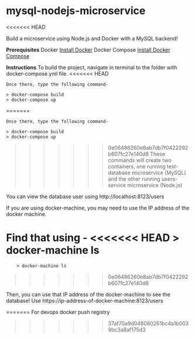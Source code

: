 # mysql-nodejs-microservice
<<<<<<< HEAD

Build a microservice using Node.js and Docker with a MySQL backend!

**Prerequisites**
Docker [Install Docker](https://docs.docker.com/engine/installation/)
Docker Compose [Install Docker Compose](https://docs.docker.com/compose/install/)


**Instructions**
To build the project, navigate in terminal to the folder with docker-compose.yml file.
<<<<<<< HEAD
	
    Once there, type the following command-
    
    > docker-compose build
    > docker-compose up
    
=======

    Once there, type the following command-

    > docker-compose build
    > docker-compose up

>>>>>>> 0e06486260e8ab7db7f0422292b607fc27e140d8
These commands will create two containers, one running test-database microservice (MySQL) and the other running users-service microservice (Node.js)

You can view the database user using http://localhost:8123/users

If you are using docker-machine, you may need to use the IP address of the docker machine.

Find that using -
<<<<<<< HEAD
	> docker-machine ls
=======
        > docker-machine ls
>>>>>>> 0e06486260e8ab7db7f0422292b607fc27e140d8

Then, you can use that IP address of the docker-machine to see the database!
Use https://ip-address-of-docker-machine:8123/users


=======
For devops docker push registry
>>>>>>> 37af70a9d048080261bc4a1b0039bc3a8af175d3
